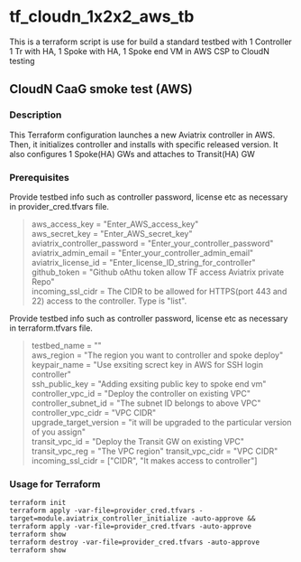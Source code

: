 # tf_cloudn_1x2x2_aws_tb
This is a terraform script is use for build a standard testbed with 1 Controller 1 Tr with HA, 1 Spoke with HA, 1 Spoke end VM in AWS CSP to CloudN testing 

## CloudN CaaG smoke test (AWS)

### Description

This Terraform configuration launches a new Aviatrix controller in AWS. Then, it initializes controller and installs with specific released version. It also configures 1 Spoke(HA) GWs and attaches to Transit(HA) GW 

### Prerequisites

Provide testbed info such as controller password, license etc as necessary in provider_cred.tfvars file.
> aws_access_key = "Enter_AWS_access_key"  
> aws_secret_key = "Enter_AWS_secret_key"  
> aviatrix_controller_password = "Enter_your_controller_password"  
> aviatrix_admin_email  = "Enter_your_controller_admin_email"  
> aviatrix_license_id  = "Enter_license_ID_string_for_controller"  
> github_token  = "Github oAthu token allow TF access Aviatrix private Repo"  
> incoming_ssl_cidr = The CIDR to be allowed for HTTPS(port 443 and 22) access to the controller. Type is "list".

Provide testbed info such as controller password, license etc as necessary in terraform.tfvars file.
> testbed_name = ""  
> aws_region     = "The region you want to controller and spoke deploy"  
> keypair_name = "Use exsiting screct key in AWS for SSH login controller"  
> ssh_public_key = "Adding exsiting public key to spoke end vm"
> controller_vpc_id = "Deploy the controller on existing VPC"  
> controller_subnet_id = "The subnet ID belongs to above VPC"  
> controller_vpc_cidr  = "VPC CIDR"  
> upgrade_target_version = "it will be upgraded to the particular version of you assign"  
> transit_vpc_id = "Deploy the Transit GW on existing VPC" 
> transit_vpc_reg = "The VPC region" 
> transit_vpc_cidr = "VPC CIDR"  
> incoming_ssl_cidr = ["CIDR", "It makes access to controller"]  


### Usage for Terraform
```
terraform init
terraform apply -var-file=provider_cred.tfvars -target=module.aviatrix_controller_initialize -auto-approve && terraform apply -var-file=provider_cred.tfvars -auto-approve
terraform show
terraform destroy -var-file=provider_cred.tfvars -auto-approve
terraform show
```

